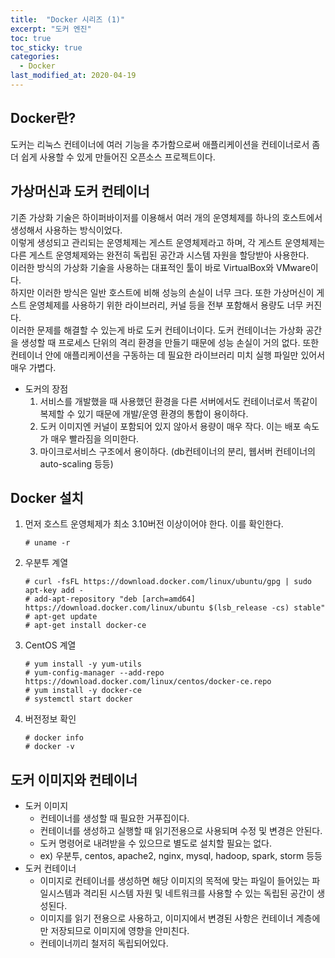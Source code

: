 ```yaml
---
title:  "Docker 시리즈 (1)"
excerpt: "도커 엔진"
toc: true
toc_sticky: true  
categories:
  - Docker
last_modified_at: 2020-04-19
---
```


## Docker란?
도커는 리눅스 컨테이너에 여러 기능을 추가함으로써 애플리케이션을 컨테이너로서 좀 더 쉽게 사용할 수 있게 만들어진 오픈소스 프로젝트이다.  

## 가상머신과 도커 컨테이너
기존 가상화 기술은 하이퍼바이저를 이용해서 여러 개의 운영체제를 하나의 호스트에서 생성해서 사용하는 방식이었다.  
이렇게 생성되고 관리되는 운영체제는 게스트 운영체제라고 하며, 각 게스트 운영체제는 다른 게스트 운영체제와는 완전히 독립된 공간과 시스템 자원을 할당받아 사용한다.  
이러한 방식의 가상화 기술을 사용하는 대표적인 툴이 바로 VirtualBox와 VMware이다.  
하지만 이러한 방식은 일반 호스트에 비해 성능의 손실이 너무 크다. 또한 가상머신이 게스트 운영체제를 사용하기 위한 라이브러리, 커널 등을 전부 포함해서 용량도 너무 커진다.  
이러한 문제를 해결할 수 있는게 바로 도커 컨테이너이다. 도커 컨테이너는 가상화 공간을 생성할 때 프로세스 단위의 격리 환경을 만들기 때문에 성능 손실이 거의 없다. 또한 컨테이너 안에 애플리케이션을 구동하는 데 필요한 라이브러리 미치 실행 파일만 있어서 매우 가볍다.
- 도커의 장점
    1. 서비스를 개발했을 때 사용했던 환경을 다른 서버에서도 컨테이너로서 똑같이 복제할 수 있기 때문에 개발/운영 환경의 통합이 용이하다.
    2. 도커 이미지엔 커널이 포함되어 있지 않아서 용량이 매우 작다. 이는 배포 속도가 매우 빨라짐을 의미한다.
    3. 마이크로서비스 구조에서 용이하다. (db컨테이너의 분리, 웹서버 컨테이너의 auto-scaling 등등)

## Docker 설치
1. 먼저 호스트 운영체제가 최소 3.10버전 이상이어야 한다. 이를 확인한다.
    ```
    # uname -r
    ```
2. 우분투 계열
    ```
    # curl -fsFL https://download.docker.com/linux/ubuntu/gpg | sudo apt-key add -
    # add-apt-repository "deb [arch=amd64] https://download.docker.com/linux/ubuntu $(lsb_release -cs) stable"
    # apt-get update
    # apt-get install docker-ce
    ```
3. CentOS 계열
    ```
    # yum install -y yum-utils
    # yum-config-manager --add-repo https://download.docker.com/linux/centos/docker-ce.repo
    # yum install -y docker-ce
    # systemctl start docker
    ```
4. 버전정보 확인
    ```
    # docker info
    # docker -v
    ```

## 도커 이미지와 컨테이너
- 도커 이미지
    - 컨테이너를 생성할 때 필요한 거푸집이다.
    - 컨테이너를 생성하고 실행할 때 읽기전용으로 사용되며 수정 및 변경은 안된다.
    - 도커 명령어로 내려받을 수 있으므로 별도로 설치할 필요는 없다.
    - ex) 우분투, centos, apache2, nginx, mysql, hadoop, spark, storm 등등
- 도커 컨테이너
    - 이미지로 컨테이너를 생성하면 해당 이미지의 목적에 맞는 파일이 들어있는 파일시스템과 격리된 시스템 자원 및 네트워크를 사용할 수 있는 독립된 공간이 생성된다.
    - 이미지를 읽기 전용으로 사용하고, 이미지에서 변경된 사항은 컨테이너 계층에만 저장되므로 이미지에 영향을 안미친다.
    - 컨테이너끼리 철저히 독립되어있다.
